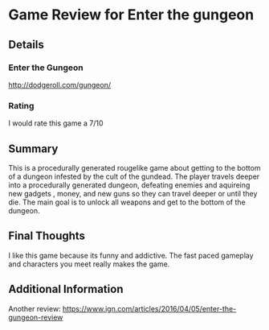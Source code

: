 # Game Review for Enter the gungeon

## Details

### Enter the Gungeon
http://dodgeroll.com/gungeon/ 


### Rating
I would rate this game a 7/10

## Summary
This is a procedurally generated rougelike game about getting to the bottom of a dungeon infested by the cult of the gundead. The player travels deeper into a procedurally generated dungeon, defeating enemies and aquireing new gadgets , money, and new guns so they can travel deeper or until they die. The main goal is to unlock all weapons and get to the bottom of the dungeon.

## Final Thoughts
I like this game because its funny and addictive. The fast paced gameplay and characters you meet really makes the game.

## Additional Information
Another review: https://www.ign.com/articles/2016/04/05/enter-the-gungeon-review 
